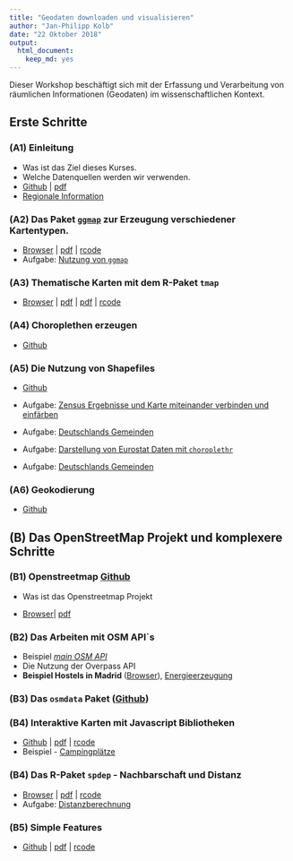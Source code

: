 ```yaml
---
title: "Geodaten downloaden und visualisieren"
author: "Jan-Philipp Kolb"
date: "22 Oktober 2018"
output: 
  html_document: 
    keep_md: yes
---
```






Dieser Workshop beschäftigt sich mit der Erfassung und Verarbeitung von räumlichen Informationen (Geodaten) im wissenschaftlichen Kontext.

## Erste Schritte


### __(A1) Einleitung__ 

- Was ist das Ziel dieses Kurses. 
- Welche Datenquellen werden wir verwenden.
- [Github](slides/Intro.md) | [pdf](slides/Intro.pdf) 
- [Regionale Information](http://rpubs.com/Japhilko82/mapFirenze)

### __(A2) Das Paket [`ggmap`](http://journal.r-project.org/archive/2013-1/kahle-wickham.pdf)__ zur Erzeugung verschiedener Kartentypen. 

- [Browser](slides/ggmap.md) | [pdf](slides/ggmap.pdf) | [rcode](slides/ggmap.R) 
- Aufgabe: [Nutzung von  `ggmap`](exercises/Aufgabe_Nutzung_ggmap.Rmd)


### __(A3) Thematische Karten mit dem R-Paket `tmap`__ 

- [Browser](slides/tmap.md) | [pdf](slides/tmap.pdf) | 
[pdf](slides/tmap.pdf) | [rcode](rcode/tmap.R)


### __(A4) Choroplethen erzeugen__ 

- [Github](slides/Choroplethen.md)


### __(A5) Die Nutzung von Shapefiles__ 

- [Github](slides/Shapefiles.md)

- Aufgabe: [Zensus Ergebnisse und Karte miteinander verbinden und einfärben](https://github.com/Japhilko/GeoData/blob/master/2017/tutorial/Aufgabe_Verbindung.Rmd)

- Aufgabe: [Deutschlands Gemeinden](https://github.com/Japhilko/GeoData/blob/master/2016/tutorial/Aufgabe_Zensus_Ergebnisse.md)

- Aufgabe: [Darstellung von Eurostat Daten mit `choroplethr`](https://github.com/Japhilko/GeoData/blob/master/2016/tutorial/Aufgabe_choroplethr.Rmd)

- Aufgabe: [Deutschlands Gemeinden](https://github.com/Japhilko/GeoData/blob/master/2016/tutorial/Aufgabe_Zensus_Ergebnisse.md)


### __(A6) Geokodierung__ 

- [Github](slides/Geokodierung.md)

## __(B) Das OpenStreetMap Projekt und komplexere Schritte__


###  __(B1) Openstreetmap__ [Github](slides/OpenStreetMap.md)

- Was ist das Openstreetmap Projekt 

- [Browser](https://github.com/Japhilko/GeoData/blob/master/2017/slides/OpenStreetMap.md)| [pdf](slides/OpenStreetMap.pdf)

<!--
### __Overpass__ ([Github](slides/Overpass.md))
-->

### __(B2) Das Arbeiten mit OSM API`s__

- Beispiel [*main OSM API*](slides/osm_mainapi.Rmd)
- Die Nutzung der Overpass API 
- **Beispiel Hostels in Madrid** ([Browser](https://github.com/Japhilko/GeoData/blob/master/2016/slides/Madrid_hostels.Rmd)), [Energieerzeugung](https://rpossib.wordpress.com/2015/11/20/use-openstreetmap-date/)

### __(B3) Das `osmdata` Paket__ ([Github](slides/osmdata.md))


<!--
### __(B2) Das Arbeiten mit XML-Dateien__ ([Browser](https://github.com/Japhilko/GeoData/blob/master/2017/slides/OpenStreetMap.md)| [pdf](slides/OpenStreetMap.pdf))

### __(B3) Die Nutzung von Programmierschnittstellen__ ([Browser](slides/UsageAPI.md)| [pdf](slides/UsageAPI.pdf) | [rcode](rcode/UsageAPI.R))


Beispiel: *Points of interest* ([poi](https://rpossib.wordpress.com/2015/09/15/points-of-interest-for-backpackers/)) für Backpacker in Amsterdam


**Aufgabe:** [Darstellung von OSM Daten mit tmap](https://github.com/Japhilko/GeoData/blob/master/2016/tutorial/Aufgabe_osmar.Rmd)
-->



### __(B4) Interaktive Karten mit Javascript Bibliotheken__ 

- [Github](slides/using_javascript.md) | [pdf](slides/using_javascript.pdf)
| [rcode](rcode/using_javascript.R)
- Beispiel - [Campingplätze](http://rpubs.com/Japhilko82/Campsites)

<!--
## Räumliche Analysen/Statistik
-->

### __(B4) Das R-Paket `spdep` - Nachbarschaft und Distanz__ 

- [Browser](slides/spdep.md) | [pdf](slides/spdep.pdf) |
[rcode](https://raw.githubusercontent.com/Japhilko/GeoData/master/2016/rcode/slidesH1_spdep.R)
- Aufgabe: [Distanzberechnung](https://github.com/Japhilko/GeoData/blob/master/2016/tutorial/Aufgabe_Distanzberechnung.Rmd)

### __(B5) Simple Features__ 

- [Github](slides/simple_features.md) | [pdf](slides/simple_features.pdf)
| [rcode](rcode/simple_features.R)
